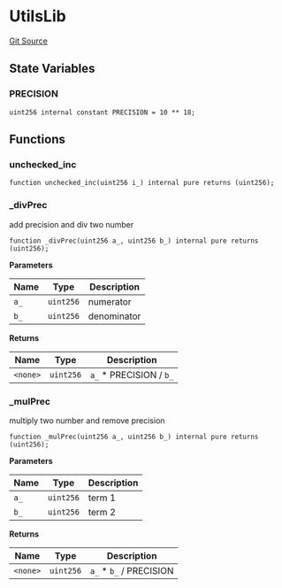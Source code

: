 # UtilsLib

[Git Source](https://github.com/rsksmart/builder-incentives-sc/blob/14cb3d6c0a3b4e9b40a07d5427da7713e285f5ef/src/libraries/UtilsLib.sol)

## State Variables

### PRECISION

```solidity
uint256 internal constant PRECISION = 10 ** 18;
```

## Functions

### unchecked_inc

```solidity
function unchecked_inc(uint256 i_) internal pure returns (uint256);
```

### \_divPrec

add precision and div two number

```solidity
function _divPrec(uint256 a_, uint256 b_) internal pure returns (uint256);
```

**Parameters**

| Name | Type      | Description |
| ---- | --------- | ----------- |
| `a_` | `uint256` | numerator   |
| `b_` | `uint256` | denominator |

**Returns**

| Name     | Type      | Description              |
| -------- | --------- | ------------------------ |
| `<none>` | `uint256` | `a_` \* PRECISION / `b_` |

### \_mulPrec

multiply two number and remove precision

```solidity
function _mulPrec(uint256 a_, uint256 b_) internal pure returns (uint256);
```

**Parameters**

| Name | Type      | Description |
| ---- | --------- | ----------- |
| `a_` | `uint256` | term 1      |
| `b_` | `uint256` | term 2      |

**Returns**

| Name     | Type      | Description              |
| -------- | --------- | ------------------------ |
| `<none>` | `uint256` | `a_` \* `b_` / PRECISION |
